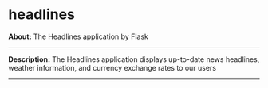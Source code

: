 # headlines

**About:** The Headlines application by Flask

<hr>

**Description:** The Headlines application displays up-to-date news headlines, weather information,
and currency exchange rates to our users

<hr>
